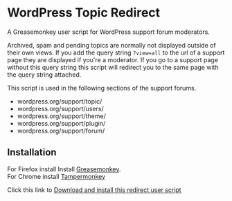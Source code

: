 # WordPress Topic Redirect

A Greasemonkey user script for WordPress support forum moderators.

Archived, spam and pending topics are normally not displayed outside of their own views. If you add the query string `?view=all` to the url of a support page they are displayed if you're a moderator. If you go to a support page without this query string this script will redirect you to the same page with the query string attached.

This script is used in the following sections of the support forums.

* wordpress.org/support/topic/
* wordpress.org/support/users/
* wordpress.org/support/theme/
* wordpress.org/support/plugin/
* wordpress.org/support/forum/

## Installation

For Firefox install Install [Greasemonkey](https://addons.mozilla.org/en-US/firefox/addon/greasemonkey/).  
For Chrome install [Tampermonkey](https://chrome.google.com/webstore/detail/tampermonkey/dhdgffkkebhmkfjojejmpbldmpobfkfo)

Click this link to [Download and install this redirect user script](https://github.com/keesiemeijer/wordpress-topic-redirect/raw/master/wp-topic-redirect.user.js)